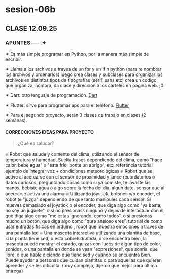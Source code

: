 # sesion-06b
## CLASE 12.09.25
### APUNTES ── .✦

✶ Es más simple programar en Python, por la manera más simple de escribir.

✶ Llama a los archivos a traves de un for y un if n python (para re nombrar los archivos y ordenarlos)
luego crea clases y subclases para organizar los archivos en distintos tipos de tipografías (serif, sans,etc) 
crea un codigo que organiza, nombra, da clase y dirección a los carteles en pagina web. ;0

✶ Dart: otro lenguaje de programación. [Dart](https://dart.dev/)

✶ Flutter: sirve para programar aps para el teléfono. [Flutter](https://flutter.dev/?gad_campaignid=13034410696)

✶ Para el segundo proyecto, serán 3 clases de trabajo en clases (2 semanas).

#### CORRECCIONES IDEAS PARA PROYECTO
> ¿Qué es saludar?

𔓘 Robot que salude y comente del clima, utilizando el sensor de temperatura y humedad. Suelta frases dependiendo del clima, como "hace calor, bebe agua" o "esta frío, ponte un abrigo", etc. referencia tutorial ejemplo de integrar voz + condiciones meteorológicas
𔓘 Robot que se active al acercarse con el sensor de proximidad y lance recordatorios o datos curiosos, preguntando cosas como si ya comiste, te lavaste las manos, bebiste agua o algo sobre la fecha del día, algun dato. sensor que al acercarse activa una alarma
𔓘 Utilizando joystick, botones y/o encoder, el robot te "juzga" dependiendo de qué tanto manipules cada sensor. Si mueves demasiado el joystick o el encoder, que diga algo como "ya basta, no soy un juguete", o si no presionass ninguno y dejas de interactuar con él, que diga algo como "me estas ignorando, como todos", o si presionas mucho un botón, que diga algo como "qure ansioso eres". tutorial de como usar entradas fisicas en arduino , robot que muestra emociones a traves de una pantalla led
𔓘 Una mascota interactiva utilizando una plantita de base, si la planta tiene sed, o esta sobrehidratada, o se encuentra bien, la mascota puede mostrar el estado, quizas con luces de algún tipo de color, sonidos, o una pantalla en donde se vean "expresiones", que sonría, que llore, o que hable diciendo que tiene sed y cuando se encuentra bien. Puede ayudar a personas que cuidan plantitas o para aquellas que quieren aprender y se les dificulta. (muy complejo, dijeron que mejor para última entrega)

